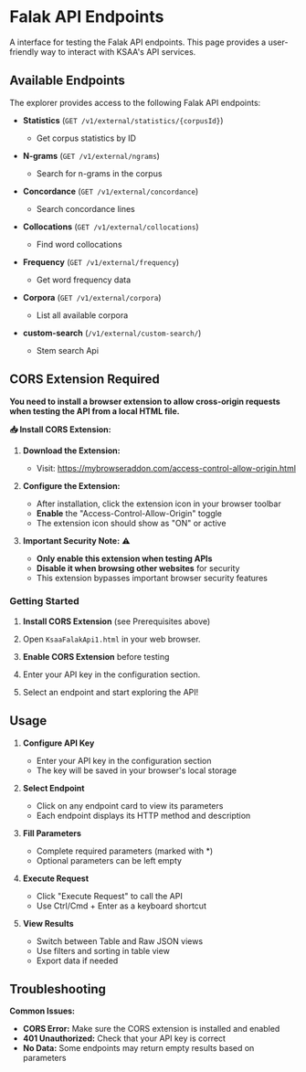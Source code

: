 # Falak API Endpoints

A interface for testing the Falak API endpoints. This page provides a user-friendly way to interact with KSAA's API services.

## Available Endpoints

The explorer provides access to the following Falak API endpoints:

- **Statistics** (`GET /v1/external/statistics/{corpusId}`)
  - Get corpus statistics by ID
  
- **N-grams** (`GET /v1/external/ngrams`)
  - Search for n-grams in the corpus
  
- **Concordance** (`GET /v1/external/concordance`)
  - Search concordance lines
  
- **Collocations** (`GET /v1/external/collocations`)
  - Find word collocations
  
- **Frequency** (`GET /v1/external/frequency`)
  - Get word frequency data
  
- **Corpora** (`GET /v1/external/corpora`)
  - List all available corpora

- **custom-search** (`/v1/external/custom-search/`)  
  - Stem search Api


## CORS Extension Required

**You need to install a browser extension to allow cross-origin requests when testing the API from a local HTML file.**

**📥 Install CORS Extension:**

1. **Download the Extension:**
   - Visit: https://mybrowseraddon.com/access-control-allow-origin.html

2. **Configure the Extension:**
   - After installation, click the extension icon in your browser toolbar
   - **Enable** the "Access-Control-Allow-Origin" toggle
   - The extension icon should show as "ON" or active

3. **Important Security Note:** ⚠️
   - **Only enable this extension when testing APIs**
   - **Disable it when browsing other websites** for security
   - This extension bypasses important browser security features


### Getting Started

1. **Install CORS Extension** (see Prerequisites above)

2. Open `KsaaFalakApi1.html` in your web browser.

3. **Enable CORS Extension** before testing

4. Enter your API key in the configuration section.

5. Select an endpoint and start exploring the API!

## Usage

1. **Configure API Key**
   - Enter your API key in the configuration section
   - The key will be saved in your browser's local storage

2. **Select Endpoint**
   - Click on any endpoint card to view its parameters
   - Each endpoint displays its HTTP method and description

3. **Fill Parameters**
   - Complete required parameters (marked with *)
   - Optional parameters can be left empty
   
4. **Execute Request**
   - Click "Execute Request" to call the API
   - Use Ctrl/Cmd + Enter as a keyboard shortcut

5. **View Results**
   - Switch between Table and Raw JSON views
   - Use filters and sorting in table view
   - Export data if needed

## Troubleshooting

**Common Issues:**

- **CORS Error:** Make sure the CORS extension is installed and enabled
- **401 Unauthorized:** Check that your API key is correct
- **No Data:** Some endpoints may return empty results based on parameters
